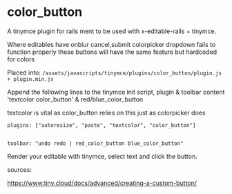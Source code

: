 # color_button

A tinymce plugin for rails ment to be used with x-editable-rails + tinymce.

Where editables have onblur cancel,submit colorpicker dropdown fails to function properly
these buttons will have the same feature but hardcoded for colors


Placed into:
` /assets/javascripts/tinymce/plugins/color_button/plugin.js + plugin.min.js `


Append the following lines to the tinymce init script, plugin & toolbar content
'textcolor color_button' & red/blue_color_button

textcolor is vital as color_button relies on this just as colorpicker does

```
plugins: ["autoresize", "paste", "textcolor", "color_button"]


toolbar: "undo redo | red_color_button blue_color_button"

```


Render your editable with tinymce, select text and click the button.


sources:

https://www.tiny.cloud/docs/advanced/creating-a-custom-button/
